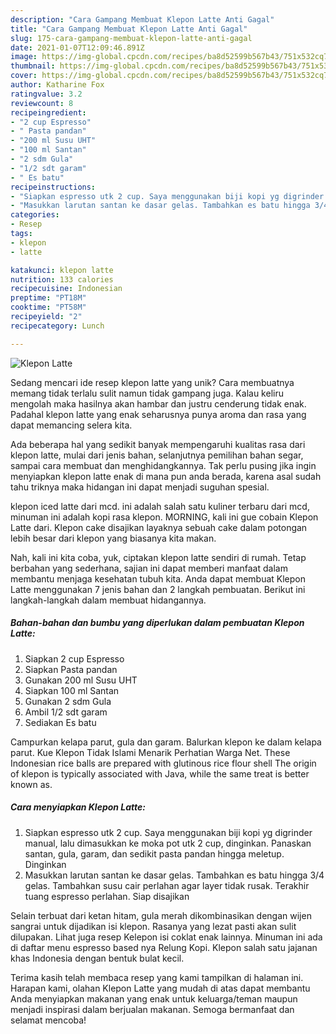 ```yaml
---
description: "Cara Gampang Membuat Klepon Latte Anti Gagal"
title: "Cara Gampang Membuat Klepon Latte Anti Gagal"
slug: 175-cara-gampang-membuat-klepon-latte-anti-gagal
date: 2021-01-07T12:09:46.891Z
image: https://img-global.cpcdn.com/recipes/ba8d52599b567b43/751x532cq70/klepon-latte-foto-resep-utama.jpg
thumbnail: https://img-global.cpcdn.com/recipes/ba8d52599b567b43/751x532cq70/klepon-latte-foto-resep-utama.jpg
cover: https://img-global.cpcdn.com/recipes/ba8d52599b567b43/751x532cq70/klepon-latte-foto-resep-utama.jpg
author: Katharine Fox
ratingvalue: 3.2
reviewcount: 8
recipeingredient:
- "2 cup Espresso"
- " Pasta pandan"
- "200 ml Susu UHT"
- "100 ml Santan"
- "2 sdm Gula"
- "1/2 sdt garam"
- " Es batu"
recipeinstructions:
- "Siapkan espresso utk 2 cup. Saya menggunakan biji kopi yg digrinder manual, lalu dimasukkan ke moka pot utk 2 cup, dinginkan. Panaskan santan, gula, garam, dan sedikit pasta pandan hingga meletup. Dinginkan"
- "Masukkan larutan santan ke dasar gelas. Tambahkan es batu hingga 3/4 gelas. Tambahkan susu cair perlahan agar layer tidak rusak. Terakhir tuang espresso perlahan. Siap disajikan"
categories:
- Resep
tags:
- klepon
- latte

katakunci: klepon latte 
nutrition: 133 calories
recipecuisine: Indonesian
preptime: "PT18M"
cooktime: "PT58M"
recipeyield: "2"
recipecategory: Lunch

---
```



![Klepon Latte](https://img-global.cpcdn.com/recipes/ba8d52599b567b43/751x532cq70/klepon-latte-foto-resep-utama.jpg)

Sedang mencari ide resep klepon latte yang unik? Cara membuatnya memang tidak terlalu sulit namun tidak gampang juga. Kalau keliru mengolah maka hasilnya akan hambar dan justru cenderung tidak enak. Padahal klepon latte yang enak seharusnya punya aroma dan rasa yang dapat memancing selera kita.

Ada beberapa hal yang sedikit banyak mempengaruhi kualitas rasa dari klepon latte, mulai dari jenis bahan, selanjutnya pemilihan bahan segar, sampai cara membuat dan menghidangkannya. Tak perlu pusing jika ingin menyiapkan klepon latte enak di mana pun anda berada, karena asal sudah tahu triknya maka hidangan ini dapat menjadi suguhan spesial.

klepon iced latte dari mcd. ini adalah salah satu kuliner terbaru dari mcd, minuman ini adalah kopi rasa klepon. MORNING, kali ini gue cobain Klepon Latte dari. Klepon cake disajikan layaknya sebuah cake dalam potongan lebih besar dari klepon yang biasanya kita makan.


Nah, kali ini kita coba, yuk, ciptakan klepon latte sendiri di rumah. Tetap berbahan yang sederhana, sajian ini dapat memberi manfaat dalam membantu menjaga kesehatan tubuh kita. Anda dapat membuat Klepon Latte menggunakan 7 jenis bahan dan 2 langkah pembuatan. Berikut ini langkah-langkah dalam membuat hidangannya.

<!--inarticleads1-->

##### Bahan-bahan dan bumbu yang diperlukan dalam pembuatan Klepon Latte:

1. Siapkan 2 cup Espresso
1. Siapkan  Pasta pandan
1. Gunakan 200 ml Susu UHT
1. Siapkan 100 ml Santan
1. Gunakan 2 sdm Gula
1. Ambil 1/2 sdt garam
1. Sediakan  Es batu


Campurkan kelapa parut, gula dan garam. Balurkan klepon ke dalam kelapa parut. Kue Klepon Tidak Islami Menarik Perhatian Warga Net. These Indonesian rice balls are prepared with glutinous rice flour shell The origin of klepon is typically associated with Java, while the same treat is better known as. 

<!--inarticleads2-->

##### Cara menyiapkan Klepon Latte:

1. Siapkan espresso utk 2 cup. Saya menggunakan biji kopi yg digrinder manual, lalu dimasukkan ke moka pot utk 2 cup, dinginkan. Panaskan santan, gula, garam, dan sedikit pasta pandan hingga meletup. Dinginkan
1. Masukkan larutan santan ke dasar gelas. Tambahkan es batu hingga 3/4 gelas. Tambahkan susu cair perlahan agar layer tidak rusak. Terakhir tuang espresso perlahan. Siap disajikan


Selain terbuat dari ketan hitam, gula merah dikombinasikan dengan wijen sangrai untuk dijadikan isi klepon. Rasanya yang lezat pasti akan sulit dilupakan. Lihat juga resep Kelepon isi coklat enak lainnya. Minuman ini ada di daftar menu espresso based nya Relung Kopi. Klepon salah satu jajanan khas Indonesia dengan bentuk bulat kecil. 

Terima kasih telah membaca resep yang kami tampilkan di halaman ini. Harapan kami, olahan Klepon Latte yang mudah di atas dapat membantu Anda menyiapkan makanan yang enak untuk keluarga/teman maupun menjadi inspirasi dalam berjualan makanan. Semoga bermanfaat dan selamat mencoba!
